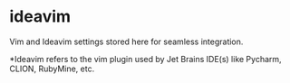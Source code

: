 # ideavim
Vim and Ideavim settings stored here for seamless integration. 

*Ideavim refers to the vim plugin used by Jet Brains IDE(s) like Pycharm, CLION, RubyMine, etc.
